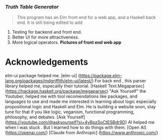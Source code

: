 ### *Truth Table Generator* 
> This program has an Elm front end for a web app, 
> and a Haskell back end. 
> It is still being edited to add 
1. Testing for backend and front end. 
2. Better UI for more attractiveness. 
3. More logical operators. 
 **Pictures of front end web app** 

# Acknowledgements
elm-ui package helped me.
[elm-ui] (https://package.elm-lang.org/packages/mdgriffith/elm-ui/latest/)
For back end , this parser library helped me, especailly their tutorial. 
[Haskell Text.Megaparsec] (https://hackage.haskell.org/package/megaparsec) 
"Ask Yourself" the Youtuber, helped me with tool recomendations like packages, and languages to use
and made me interested in learning about logic especially propositional logic 
and Haskell and Elm. He is building a website soon, stay tune for that if you like 
logic, veganism, functional programming, philosophy, and debates. 
[Ask Yourself] (https://youtube.com/@askyourself?si=4yBpzSoCtESBdr9D) 
AI helped me when I was stuck . 
But I learned how to do things with them. 
[Open AI] (https://openai.com/) 
[Claude from Anthropic] (https://www.anthropic.com/)
